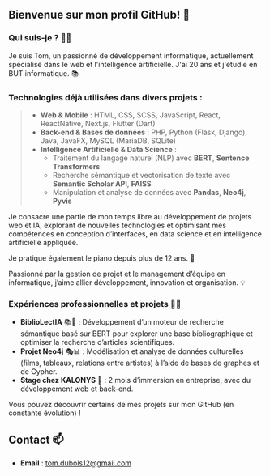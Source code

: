 ## Bienvenue sur mon profil GitHub! 👋  

### Qui suis-je ? 👨‍💻  

Je suis Tom, un passionné de développement informatique, actuellement spécialisé dans le web et l'intelligence artificielle. J'ai 20 ans et j'étudie en BUT informatique. 📚  

### Technologies déjà utilisées dans divers projets :  

> - **Web & Mobile** : HTML, CSS, SCSS, JavaScript, React, ReactNative, Next.js, Flutter (Dart)  
> - **Back-end & Bases de données** : PHP, Python (Flask, Django), Java, JavaFX, MySQL (MariaDB, SQLite)  
> - **Intelligence Artificielle & Data Science** :  
>   - Traitement du langage naturel (NLP) avec **BERT**, **Sentence Transformers**  
>   - Recherche sémantique et vectorisation de texte avec **Semantic Scholar API**, **FAISS**  
>   - Manipulation et analyse de données avec **Pandas**, **Neo4j**, **Pyvis**  

Je consacre une partie de mon temps libre au développement de projets web et IA, explorant de nouvelles technologies et optimisant mes compétences en conception d’interfaces, en data science et en intelligence artificielle appliquée.  

Je pratique également le piano depuis plus de 12 ans. 🎵  

Passionné par la gestion de projet et le management d’équipe en informatique, j’aime allier développement, innovation et organisation. 💡  

### Expériences professionnelles et projets 👨‍💼  

- **BiblioLectIA** 📚🤖 : Développement d’un moteur de recherche sémantique basé sur BERT pour explorer une base bibliographique et optimiser la recherche d’articles scientifiques.  
- **Projet Neo4j** 🎭📊 : Modélisation et analyse de données culturelles (films, tableaux, relations entre artistes) à l’aide de bases de graphes et de Cypher.  
- **Stage chez KALONYS** 🏢 : 2 mois d’immersion en entreprise, avec du développement web et back-end.  

Vous pouvez découvrir certains de mes projets sur mon GitHub (en constante évolution) !  

## Contact 📫  

- **Email** : tom.dubois12@gmail.com  
